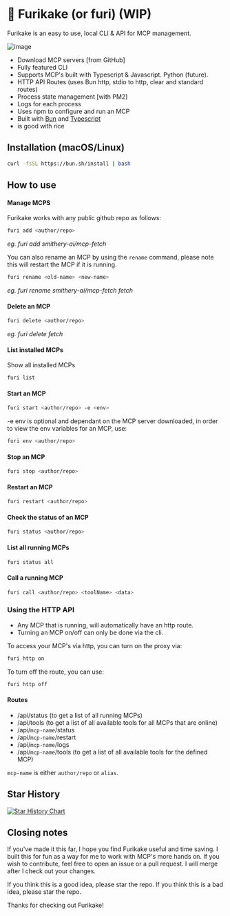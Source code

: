 # 🍃 Furikake (or furi) (WIP)

Furikake is an easy to use, local CLI & API for MCP management.

![image](https://github.com/user-attachments/assets/8f313cdd-0452-4227-8aea-75127d779f56)

- Download MCP servers [from GitHub]
- Fully featured CLI
- Supports MCP's built with Typescript & Javascript. Python (future).
- HTTP API Routes (uses Bun http, stdio to http, clear and standard routes)
- Process state management [with PM2]
- Logs for each process
- Uses npm to configure and run an MCP
- Built with [Bun](https://bun.sh/) and [Typescript](https://www.typescriptlang.org/)
- is good with rice

## Installation (macOS/Linux)

```bash
curl -fsSL https://bun.sh/install | bash
```

## How to use

#### Manage MCPS

Furikake works with any public github repo as follows:

```bash
furi add <author/repo>
```

_eg. furi add smithery-ai/mcp-fetch_

You can also rename an MCP by using the `rename` command, please note this will restart the MCP if it is running.

```bash
furi rename <old-name> <new-name>
```

_eg. furi rename smithery-ai/mcp-fetch fetch_

#### Delete an MCP

```bash
furi delete <author/repo>
```

_eg. furi delete fetch_

#### List installed MCPs

Show all installed MCPs

```bash
furi list
```

#### Start an MCP

```bash
furi start <author/repo> -e <env>
```

-e env is optional and dependant on the MCP server downloaded, in order to view the env variables for an MCP, use:

```bash
furi env <author/repo>
```

#### Stop an MCP

```bash
furi stop <author/repo>
```

#### Restart an MCP

```bash
furi restart <author/repo>
```

#### Check the status of an MCP

```bash
furi status <author/repo>
```

#### List all running MCPs

```bash
furi status all
```

#### Call a running MCP

```bash
furi call <author/repo> <toolName> <data>
```

### Using the HTTP API

- Any MCP that is running, will automatically have an http route.
- Turning an MCP on/off can only be done via the cli.

To access your MCP's via http, you can turn on the proxy via:

```bash
furi http on
```

To turn off the route, you can use:

```bash
furi http off
```

#### Routes

- /api/status (to get a list of all running MCPs)
- /api/tools (to get a list of all available tools for all MCPs that are online)
- /api/`mcp-name`/status
- /api/`mcp-name`/restart
- /api/`mcp-name`/logs
- /api/`mcp-name`/tools (to get a list of all available tools for the defined MCP)

`mcp-name` is either `author/repo` or `alias`.

## Star History

[![Star History Chart](https://api.star-history.com/svg?repos=ashwwwin/furi&type=Date)](https://www.star-history.com/#ashwwwin/furi&Date)

## Closing notes

If you've made it this far, I hope you find Furikake useful and time saving. I built this for fun as a way for me to work with MCP's more hands on. If you wish to contribute, feel free to open an issue or a pull request. I will merge after I check out your changes.

If you think this is a good idea, please star the repo. If you think this is a bad idea, please star the repo.

Thanks for checking out Furikake!

